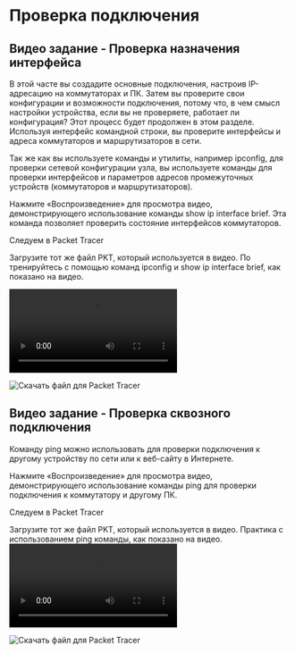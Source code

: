 # Проверка подключения

<!-- 2.8.1 -->
## Видео задание - Проверка назначения интерфейса
В этой часте вы создадите основные подключения, настроив IP-адресацию на коммутаторах и ПК. Затем вы проверите свои конфигурации и возможности подключения, потому что, в чем смысл настройки устройства, если вы не проверяете, работает ли конфигурация? Этот процесс будет продолжен в этом разделе. Используя интерфейс командной строки, вы проверите интерфейсы и адреса коммутаторов и маршрутизаторов в сети.

Так же как вы используете команды и утилиты, например ipconfig, для проверки сетевой конфигурации узла, вы используете команды для проверки интерфейсов и параметров адресов промежуточных устройств (коммутаторов и маршрутизаторов).

Нажмите «Воспроизведение» для просмотра видео, демонстрирующего использование команды show ip interface brief. Эта команда позволяет проверить состояние интерфейсов коммутаторов.

Следуем в Packet Tracer

Загрузите тот же файл PKT, который используется в видео. По тренируйтесь с помощью команд ipconfig и show ip interface brief, как показано на видео.

![](./assets/2.8.1.mp4)
<!-- /courses/itn-dl/aeec9260-34fa-11eb-ad9a-f74babed41a6/af1e77d2-34fa-11eb-ad9a-f74babed41a6/assets/2d988780-1c25-11ea-81a0-ffc2c49b96bc.svg -->
![Скачать файл для Packet Tracer](./assets/2.8.1-video-activity---test-the-interface-assignment_ru-RU.pkt)

<!-- 2.8.2-->
## Видео задание - Проверка сквозного подключения
Команду ping можно использовать для проверки подключения к другому устройству по сети или к веб-сайту в Интернете.

Нажмите «Воспроизведение» для просмотра видео, демонстрирующего использование команды ping для проверки подключения к коммутатору и другому ПК.

Следуем в Packet Tracer

Загрузите тот же файл PKT, который используется в видео. Практика с использованием ping команды, как показано на видео.
![](./assets/2.8.2.mp4)

![Скачать файл для Packet Tracer](./assets/2.8.2-video-activity---test-end-to-end-connectivity_ru-RU.pkt)
